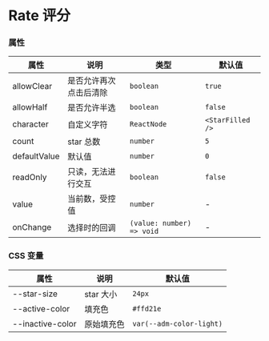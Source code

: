 # Rate 评分

<code src="./demos/demo1.tsx"></code>

### 属性

| 属性         | 说明                   | 类型                      | 默认值           |
| ------------ | ---------------------- | ------------------------- | ---------------- |
| allowClear   | 是否允许再次点击后清除 | `boolean`                 | `true`           |
| allowHalf    | 是否允许半选           | `boolean`                 | `false`          |
| character    | 自定义字符             | `ReactNode`               | `<StarFilled />` |
| count        | star 总数              | `number`                  | `5`              |
| defaultValue | 默认值                 | `number`                  | `0`              |
| readOnly     | 只读，无法进行交互     | `boolean`                 | `false`          |
| value        | 当前数，受控值         | `number`                  | -                |
| onChange     | 选择时的回调           | `(value: number) => void` | -                |

### CSS 变量

| 属性             | 说明       | 默认值                                                                                  |
| ---------------- | ---------- | --------------------------------------------------------------------------------------- |
| --star-size      | star 大小  | `24px`                                                                                  |
| --active-color   | 填充色     | `#ffd21e`                                                                               |
| --inactive-color | 原始填充色 | `var(--adm-color-light)` |
